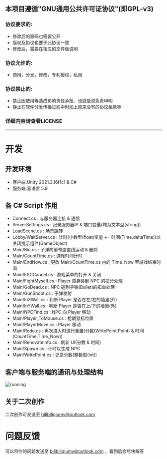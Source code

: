 ## 本项目遵循"GNU通用公共许可证协议"(即GPL-v3)
### 协议要求的:
- 修改后的源码也需要公开
- 版权及协议也要于此协议一致
- 修改后，需要在相应的文件做说明
### 协议允许的:
- 商用，分发，修改，专利授权，私用
### 协议禁止的:
- 禁止因使用等造成影响责任承担、也就是说免责申明
- 静止在软件分发传播过程中附加上原来没有的协议条款等
### 详细内容请查看LICENSE
---
# 开发
## 开发环境
- 客户端:Unity 2021.3.16f1c1 & C#
- 服务端:易语言 5.9
## 各 C# Script 作用
- Connect.cs : 与服务器连接 & 通信
- ServerSettings.cs : 记录服务器IP & 端口变量(均为文本型(string))
- LoadScene.cs : 场景跳转
- Lobby/WaitServer.cs : 计时(小数型(float)变量 += 时间(Time.deltaTime))以关闭提示组件(GameObject)
- Main/Biu.cs : 子弹向前匀速直线运动 & 删除
- Main/CountTime.cs : 游戏时间计时
- Main/EndNow.cs : 更改 Main/CountTime.cs 内的 Time_Now 至游戏结束时间
- Main/ESCCancel.cs : 游戏菜单的打开 & 关闭
- Main/FightMyself.cs : Player 自身碰到 NPC 的扣分处理
- Main/GoDead.cs : NPC 碰到子弹(Bullet)的扣血处理
- Main/GunShoot.cs : 子弹发射
- Main/InXWall.cs : 判断 Player 是否在左/右的墙里(外)
- Main/InYWall.cs : 判断 Player 是否在上/下的墙里(外)
- Main/NPCFind.cs : NPC 向 Player 移动
- Main/Player_ToMouse.cs : 枪朝鼠标位置
- Main/PlayerMove.cs : Player 移动
- Main/Redo.cs : 再次进入时进行重置(分数(WritePoint.Point) & 时间(CountTime.Time_Now))
- Main/RenovateInfo.cs : 刷新 UI(分数 & 时间)
- Main/Spawn.cs : 计时以生成 NPC
- Main/WritePoint.cs : 记录分数(整数型(int))
## 客户端与服务端的通讯与处理结构
![running](https://github.com/Qiumy-bilibili/FightChicken/blob/main/github/running.png)
## 关于二次创作
二次创作可发送至 bilibiliqiumy@outlook.com
# 问题反馈
可以将你的问题发送至 bilibiliqiumy@outlook.com ，看到后会尽快解答
